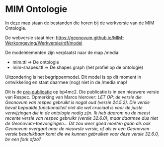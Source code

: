 # MIM Ontologie


In deze map staan de bestanden die horen bij de werkversie van de MIM Ontologie.

De webversie staat hier:
<https://geonovum.github.io/MIM-Werkomgeving/Werkversie/rdf/model>


De modelelementen zijn verplaatst naar de map /media:
- mim.ttl => De ontologie
- mim-shapes.ttl => De shapes graph (het profiel op de ontologie)

Uitzondering is het begrippenmodel. Dit model is op dit moment in ontwikkeling en staat daarmee (nog) niet in de /media map!


Dit is de [pre-publicatie](https://bp4mc2.org/mim-respec/) op bp4mc2.
Die publicatie is in een nieuwere versie van Respec.
Opmerking van Marco hierover:
*LET OP: de versie die Geonovum van respec gebruikt is nogal oud (versie 24.5.2). Die versie bevat bepaalde functionaliteit niet die wel cruciaal is voor de juiste verwijzingen die in de ontologie nodig zijn. Ik heb daarom nu de meest recente versie van respec gebruikt (versie 32.6.0), maar daarmee dus niet de Geonovum-toevoegingen…  Dit zou weer goed moeten gaan als ook Geonovum overgaat naar de nieuwste versie, of als er een Geonovum-versie beschikbaar komt die we kunnen gebruiken voor deze versie 32.6.0, bv een fork ofzo?*
